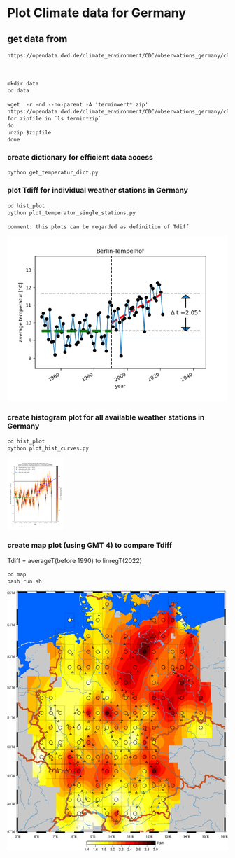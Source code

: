 # Plot Climate data for Germany

## get data from 

    https://opendata.dwd.de/climate_environment/CDC/observations_germany/climate/subdaily/air_temperature/historical/



    mkdir data
    cd data

    wget  -r -nd --no-parent -A 'terminwert*.zip' https://opendata.dwd.de/climate_environment/CDC/observations_germany/climate/subdaily/air_temperature/historical/
    for zipfile in `ls termin*zip` 
    do 
    unzip $zipfile
    done

### create dictionary for efficient data access

    python get_temperatur_dict.py

### plot Tdiff for individual weather stations in  Germany

    cd hist_plot
    python plot_temperatur_single_stations.py

    comment: this plots can be regarded as definition of Tdiff


![Tdiff_Berlin](hist_plot/temperatur_Berlin-Tempelhof.png)


### create histogram plot for all available weather stations in Germany

    cd hist_plot
    python plot_hist_curves.py

<img src="hist_plot/temperatur_all_wetterstations.png" width="128"/>

### create map plot (using GMT 4) to compare Tdiff 

Tdiff = averageT(before 1990) to linregT(2022)

    cd map
    bash run.sh

![Tdiff_Germany_MAP](map/Tdiff_map.png)


